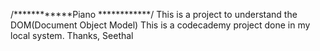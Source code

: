 /************Piano ************/
This is a project to understand the DOM(Document Object Model)
This is a codecademy project done in my local system.
Thanks,
Seethal
